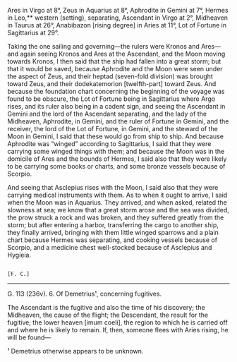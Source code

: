 Ares in Virgo at 8°, Zeus in Aquarius at 8°, Aphrodite in Gemini at 7°, Hermes in Leo,** western (setting), separating, Ascendant in Virgo at 2°, Midheaven in Taurus at 26°, Anabibazon [rising degree] in Aries at 11°, Lot of Fortune in Sagittarius at 29°.

Taking the one sailing and governing—the rulers were Kronos and Ares—and again seeing Kronos and Ares at the Ascendant, and the Moon moving towards Kronos, I then said that the ship had fallen into a great storm; but that it would be saved, because Aphrodite and the Moon were seen under the aspect of Zeus, and their heptad (seven-fold division) was brought toward Zeus, and their dodekatemorion [twelfth-part] toward Zeus. And because the foundation chart concerning the beginning of the voyage was found to be obscure, the Lot of Fortune being in Sagittarius where Argo rises, and its ruler also being in a cadent sign, and seeing the Ascendant in Gemini and the lord of the Ascendant separating, and the lady of the Midheaven, Aphrodite, in Gemini, and the ruler of Fortune in Gemini, and the receiver, the lord of the Lot of Fortune, in Gemini, and the steward of the Moon in Gemini, I said that these would go from ship to ship. And because Aphrodite was “winged” according to Sagittarius, I said that they were carrying some winged things with them; and because the Moon was in the domicile of Ares and the bounds of Hermes, I said also that they were likely to be carrying some books or charts, and some bronze vessels because of Scorpio.

And seeing that Asclepius rises with the Moon, I said also that they were carrying medical instruments with them. As to when it ought to arrive, I said when the Moon was in Aquarius. They arrived, and when asked, related the slowness at sea; we know that a great storm arose and the sea was divided, the prow struck a rock and was broken, and they suffered greatly from the storm; but after entering a harbor, transferring the cargo to another ship, they finally arrived, bringing with them little winged sparrows and a plain chart because Hermes was separating, and cooking vessels because of Scorpio, and a medicine chest well-stocked because of Asclepius and Hygieia.

                                                                                 [F. C.]

---

G. 113 (236v). 6. Of Demetrius¹, concerning fugitives.

The Ascendant is the fugitive and also the time of his discovery; the Midheaven, the cause of the flight; the Descendant, the result for the fugitive; the lower heaven [imum coeli], the region to which he is carried off and where he is likely to remain. If, then, someone flees with Aries rising, he will be found—

¹ Demetrius otherwise appears to be unknown.